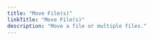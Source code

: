```yaml
---
title: "Move File(s)"
linkTitle: "Move File(s)"
description: "Move a file or multiple files."
---
```

